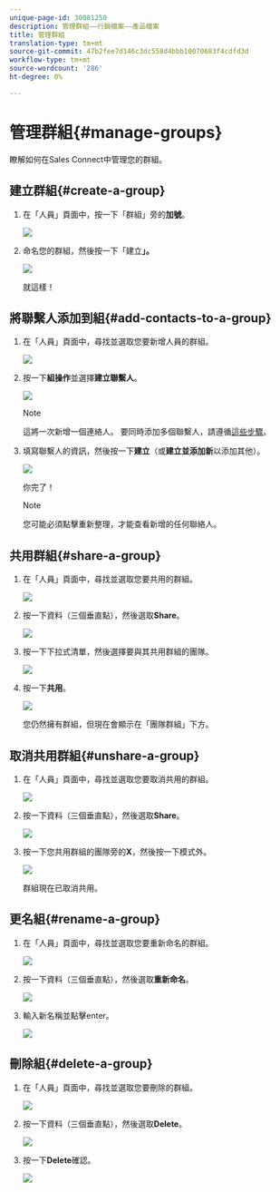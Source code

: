 ```yaml
---
unique-page-id: 30081250
description: 管理群組——行銷檔案——產品檔案
title: 管理群組
translation-type: tm+mt
source-git-commit: 47b2fee7d146c3dc558d4bbb10070683f4cdfd3d
workflow-type: tm+mt
source-wordcount: '286'
ht-degree: 0%

---
```



# 管理群組{#manage-groups}

瞭解如何在Sales Connect中管理您的群組。

## 建立群組{#create-a-group}

1. 在「人員」頁面中，按一下「群組」旁的&#x200B;**加號**。

   ![](assets/one-4.png)

1. 命名您的群組，然後按一下「建立&#x200B;**」。**

   ![](assets/two-3.png)

   就這樣！

## 將聯繫人添加到組{#add-contacts-to-a-group}

1. 在「人員」頁面中，尋找並選取您要新增人員的群組。

   ![](assets/three-3.png)

1. 按一下&#x200B;**組操作**&#x200B;並選擇&#x200B;**建立聯繫人**。

   ![](assets/four-3.png)

   >[!NOTE]
   >
   >這將一次新增一個連絡人。 要同時添加多個聯繫人，請遵循[這些步驟](http://docs.marketo.com/x/VADb)。

1. 填寫聯繫人的資訊，然後按一下&#x200B;**建立**（或&#x200B;**建立並添加新**&#x200B;以添加其他）。

   ![](assets/five-3.png)

   你完了！

   >[!NOTE]
   >
   >您可能必須點擊重新整理，才能查看新增的任何聯絡人。

## 共用群組{#share-a-group}

1. 在「人員」頁面中，尋找並選取您要共用的群組。

   ![](assets/six.png)

1. 按一下資料（三個垂直點），然後選取&#x200B;**Share**。

   ![](assets/seven.png)

1. 按一下下拉式清單，然後選擇要與其共用群組的團隊。

   ![](assets/eight.png)

1. 按一下&#x200B;**共用**。

   ![](assets/nine.png)

   您仍然擁有群組，但現在會顯示在「團隊群組」下方。

## 取消共用群組{#unshare-a-group}

1. 在「人員」頁面中，尋找並選取您要取消共用的群組。

   ![](assets/ten.png)

1. 按一下資料（三個垂直點），然後選取&#x200B;**Share**。

   ![](assets/eleven.png)

1. 按一下您共用群組的團隊旁的&#x200B;**X**，然後按一下模式外。

   ![](assets/twelve.png)

   群組現在已取消共用。

## 更名組{#rename-a-group}

1. 在「人員」頁面中，尋找並選取您要重新命名的群組。

   ![](assets/six.png)

1. 按一下資料（三個垂直點），然後選取&#x200B;**重新命名**。

   ![](assets/thirteen.png)

1. 輸入新名稱並點擊enter。

   ![](assets/fourteen.png)

## 刪除組{#delete-a-group}

1. 在「人員」頁面中，尋找並選取您要刪除的群組。

   ![](assets/fifteen.png)

1. 按一下資料（三個垂直點），然後選取&#x200B;**Delete**。

   ![](assets/sixteen.png)

1. 按一下&#x200B;**Delete**&#x200B;確認。

   ![](assets/seventeen.png)


